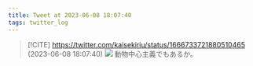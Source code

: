 ```yaml
---
title: Tweet at 2023-06-08 18:07:40
tags: twitter_log
---
```


> [!CITE] https://twitter.com/kaisekiriu/status/1666733721880510465 (2023-06-08 18:07:40)
> ![](https://twitter.com/kaisekiriu/status/1666733721880510465)
> 動物中心主義でもあるか。
